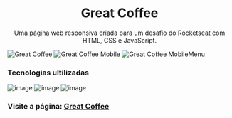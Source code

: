 
<h1 align="center"> Great Coffee </h1>
<p align="center">Uma página web responsiva criada para um desafio do Rocketseat com HTML, CSS e JavaScript.</p>

![Great Coffee](https://user-images.githubusercontent.com/81213149/164986264-86e92b43-f990-4864-8c4e-6ceee76bdc92.png)
![Great Coffee Mobile](https://user-images.githubusercontent.com/81213149/164986265-caae9b00-444c-4d3c-baab-a25735aa68aa.png)
![Great Coffee MobileMenu](https://user-images.githubusercontent.com/81213149/164986385-c2e0da14-5911-4fe2-b4bc-c3ace2c3b8e3.png)

<h3>Tecnologias ultilizadas</h3>

![image](https://img.shields.io/badge/HTML5-E34F26?style=for-the-badge&logo=html5&logoColor=white)
![image](https://img.shields.io/badge/CSS3-1572B6?style=for-the-badge&logo=css3&logoColor=white)
![image](https://img.shields.io/badge/JavaScript-323330?style=for-the-badge&logo=javascript&logoColor=F7DF1E)

<h3>Visite a página: <a href="https://joelson-fernandes.github.io/GreatCoffee/">Great Coffee</a></h3>
